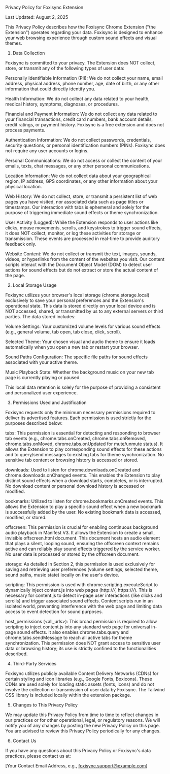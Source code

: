 Privacy Policy for Foxisync Extension

Last Updated: August 2, 2025

This Privacy Policy describes how the Foxisync Chrome Extension ("the Extension") operates regarding your data. Foxisync is designed to enhance your web browsing experience through custom sound effects and visual themes.

1. Data Collection

Foxisync is committed to your privacy. The Extension does NOT collect, store, or transmit any of the following types of user data:

Personally Identifiable Information (PII): We do not collect your name, email address, physical address, phone number, age, date of birth, or any other information that could directly identify you.

Health Information: We do not collect any data related to your health, medical history, symptoms, diagnoses, or procedures.

Financial and Payment Information: We do not collect any data related to your financial transactions, credit card numbers, bank account details, credit ratings, or payment history. Foxisync is a free extension and does not process payments.

Authentication Information: We do not collect passwords, credentials, security questions, or personal identification numbers (PINs). Foxisync does not require any user accounts or logins.

Personal Communications: We do not access or collect the content of your emails, texts, chat messages, or any other personal communications.

Location Information: We do not collect data about your geographical region, IP address, GPS coordinates, or any other information about your physical location.

Web History: We do not collect, store, or transmit a persistent list of web pages you have visited, nor associated data such as page titles or timestamps. Our interaction with tabs is ephemeral and solely for the purpose of triggering immediate sound effects or theme synchronization.

User Activity (Logged): While the Extension responds to user actions like clicks, mouse movements, scrolls, and keystrokes to trigger sound effects, it does NOT collect, monitor, or log these activities for storage or transmission. These events are processed in real-time to provide auditory feedback only.

Website Content: We do not collect or transmit the text, images, sounds, videos, or hyperlinks from the content of the websites you visit. Our content scripts interact with the Document Object Model (DOM) to detect user actions for sound effects but do not extract or store the actual content of the page.

2. Local Storage Usage

Foxisync utilizes your browser's local storage (chrome.storage.local) exclusively to save your personal preferences and the Extension's operational state. This data is stored directly on your local device and is NOT accessed, shared, or transmitted by us to any external servers or third parties. The data stored includes:

Volume Settings: Your customized volume levels for various sound effects (e.g., general volume, tab open, tab close, click, scroll).

Selected Theme: Your chosen visual and audio theme to ensure it loads automatically when you open a new tab or restart your browser.

Sound Paths Configuration: The specific file paths for sound effects associated with your active theme.

Music Playback State: Whether the background music on your new tab page is currently playing or paused.

This local data retention is solely for the purpose of providing a consistent and personalized user experience.

3. Permissions Used and Justification

Foxisync requests only the minimum necessary permissions required to deliver its advertised features. Each permission is used strictly for the purposes described below:

tabs: This permission is essential for detecting and responding to browser tab events (e.g., chrome.tabs.onCreated, chrome.tabs.onRemoved, chrome.tabs.onMoved, chrome.tabs.onUpdated for mute/unmute status). It allows the Extension to play corresponding sound effects for these actions and to query/send messages to existing tabs for theme synchronization. No sensitive tab content or browsing history is accessed or stored.

downloads: Used to listen for chrome.downloads.onCreated and chrome.downloads.onChanged events. This enables the Extension to play distinct sound effects when a download starts, completes, or is interrupted. No download content or personal download history is accessed or modified.

bookmarks: Utilized to listen for chrome.bookmarks.onCreated events. This allows the Extension to play a specific sound effect when a new bookmark is successfully added by the user. No existing bookmark data is accessed, modified, or stored.

offscreen: This permission is crucial for enabling continuous background audio playback in Manifest V3. It allows the Extension to create a small, invisible offscreen.html document. This document hosts an audio element that plays a silent, looping sound, ensuring the offscreen context remains active and can reliably play sound effects triggered by the service worker. No user data is processed or stored by the offscreen document.

storage: As detailed in Section 2, this permission is used exclusively for saving and retrieving user preferences (volume settings, selected theme, sound paths, music state) locally on the user's device.

scripting: This permission is used with chrome.scripting.executeScript to dynamically inject content.js into web pages (http://*/*, https://*/*). This is necessary for content.js to detect in-page user interactions (like clicks and scrolls) and trigger associated sound effects. Content scripts run in an isolated world, preventing interference with the web page and limiting data access to event detection for sound purposes.

host_permissions (<all_urls>): This broad permission is required to allow scripting to inject content.js into any standard web page for universal in-page sound effects. It also enables chrome.tabs.query and chrome.tabs.sendMessage to reach all active tabs for theme synchronization. This permission does NOT grant access to sensitive user data or browsing history; its use is strictly confined to the functionalities described.

4. Third-Party Services

Foxisync utilizes publicly available Content Delivery Networks (CDNs) for certain styling and icon libraries (e.g., Google Fonts, Boxicons). These CDNs are used solely for loading static assets (fonts, icons) and do not involve the collection or transmission of user data by Foxisync. The Tailwind CSS library is included locally within the extension package.

5. Changes to This Privacy Policy

We may update this Privacy Policy from time to time to reflect changes in our practices or for other operational, legal, or regulatory reasons. We will notify you of any changes by posting the new Privacy Policy on this page. You are advised to review this Privacy Policy periodically for any changes.

6. Contact Us

If you have any questions about this Privacy Policy or Foxisync's data practices, please contact us at:

[Your Contact Email Address, e.g., foxisync.support@example.com]
